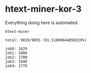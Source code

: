 # htext-miner-kor-3

Everything doing here is automated.

```
htext-miner

total: 9019/9855 (91.51699644850329%)

job0: 1629
job1: 1886
job2: 1780
job3: 1946
job4: 1778
```